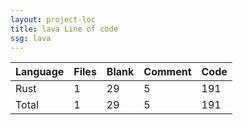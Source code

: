 ```yaml
---
layout: project-loc
title: lava Line of code
ssg: lava
---
```

<div class="table-responsive">
<table class="table">
<thead><tr>
<th>Language</th>
<th>Files</th>
<th>Blank</th>
<th>Comment</th>
<th>Code</th>
</tr></thead><tbody>
<tr><td>Rust</td><td> 1</td><td> 29</td><td> 5</td><td> 191</td></tr>
<tr><td>Total</td><td>1</td><td>29</td><td>5</td><td>191</td></tr>
</tbody></table></div>
